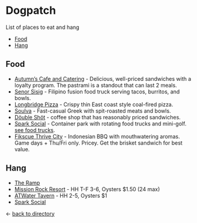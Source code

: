 # Dogpatch
List of places to eat and hang
- [Food](#food)
- [Hang](#hang)

## Food
- [Autumn’s Cafe and Catering](https://maps.app.goo.gl/GGS1uqwd1Y79LqN48) - Delicious, well-priced sandwiches with a loyalty program. The pastrami is a standout that can last 2 meals.
- [Senor Sisig](https://maps.app.goo.gl/M7x5YpP2M9Tt3BCMA) - Filipino fusion food truck serving tacos, burritos, and bowls.
- [Longbridge Pizza](https://www.google.com/maps?q=longbridge) - Crispy thin East coast style coal-fired pizza. 
- [Soulva](https://maps.app.goo.gl/Bns7Uo7vfCYECrvQ6) - Fast-casual Greek with spit-roasted meats and bowls. 
- [Döuble Shöt](https://maps.app.goo.gl/gY6pgadPGeVX3DQj6) - coffee shop that has reasonably priced sandwiches.
- [Spark Social](https://maps.app.goo.gl/kbSnTEVizihZMT1A8) - Container park with rotating food trucks and mini-golf. [see food trucks](https://sparksocialsf.com/#food-truck-schedule).
- [Fikscue Thrive City](https://maps.app.goo.gl/Btgsv8nYc49wjTwt5) - Indonesian BBQ with mouthwatering aromas. Game days + Thu/Fri only. Pricey. Get the brisket sandwich for best value.

## Hang
- [The Ramp](https://www.google.com/maps/place/The+Ramp+Restaurant/@37.7640885,-122.3897718,17z/data=!3m1!4b1!4m6!3m5!1s0x808f7fc7075d7a5d:0xda64c5a14e437ab6!8m2!3d37.7640885!4d-122.3871969!16s%2Fm%2F01zp43_?entry=ttu&g_ep=EgoyMDI1MTAxNC4wIKXMDSoASAFQAw%3D%3D)
- [Mission Rock Resort](https://www.google.com/maps/place/Mission+Rock+Resort/@37.7654892,-122.3891428,17z/data=!3m1!4b1!4m6!3m5!1s0x808f7fc702a627af:0x37e8f38c00ab4beb!8m2!3d37.765485!4d-122.3865679!16s%2Fg%2F1yl478syq?entry=ttu&g_ep=EgoyMDI1MTAxNC4wIKXMDSoASAFQAw%3D%3D) - HH T-F 3-6, Oysters $1.50 (24 max)
- [ATWater Tavern](https://www.google.com/maps?q=Atwater%20Tavern) - HH 2-5, Oysters $1
- [Spark Social](https://www.google.com/maps/place/SPARK+Social+SF/@37.7707835,-122.394011,17z/data=!3m1!4b1!4m6!3m5!1s0x808f7fcfddddc751:0xb5383aac2dbd7b2a!8m2!3d37.7707793!4d-122.3914307!16s%2Fg%2F11bztgrft7?entry=ttu&g_ep=EgoyMDI1MTAxNC4wIKXMDSoASAFQAw%3D%3D)

← [back to directory](README.md)
